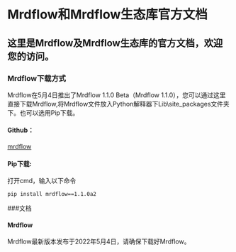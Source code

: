 # Mrdflow和Mrdflow生态库官方文档
## 这里是Mrdflow及Mrdflow生态库的官方文档，欢迎您的访问。

### Mrdflow下载方式
Mrdflow在5月4日推出了Mrdflow 1.1.0 Beta（Mrdflow 1.1.0），您可以通过这里直接下载Mrdflow,将Mrdflow文件放入Python解释器下Lib\site_packages文件夹下。也可以选用Pip下载。

#### Github：
[mrdflow](https://github.com/Zhou-chengy/mrdflow)

#### Pip下载:

打开cmd，输入以下命令

```
pip install mrdflow==1.1.0a2
```

###文档

#### Mrdflow

Mrdflow最新版本发布于2022年5月4日，请确保下载好Mrdflow。
